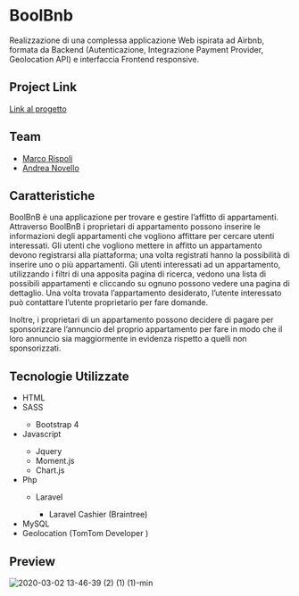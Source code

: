 <h1>BoolBnb</h1>
<p>Realizzazione di una complessa applicazione Web ispirata ad Airbnb, formata da Backend (Autenticazione, Integrazione Payment Provider, Geolocation API) e interfaccia Frontend responsive.</p>

<h2>Project Link</h2>
<a href="https://docs.google.com/document/d/1bj_mOkXW3Pmv33xFubiMjrgOZtx4wyfO1N5Rz42gmH4/edit?usp=sharing">Link al progetto</a>

<h2>Team</h2>
<ul>
<li><a href="https://github.com/Mr2803">Marco Rispoli</a></li>
<li><a href="https://github.com/andrea9llo">Andrea Novello</a></li>
</ul>

<h2>Caratteristiche</h2>
<p>BoolBnB è una applicazione per trovare e gestire l’affitto di appartamenti.
Attraverso BoolBnB i proprietari di appartamento possono inserire le informazioni degli appartamenti che vogliono affittare per cercare utenti interessati.
Gli utenti che vogliono mettere in affitto un appartamento devono registrarsi alla piattaforma; una volta registrati hanno la possibilità di inserire uno o più appartamenti.
Gli utenti interessati ad un appartamento, utilizzando i filtri di una apposita pagina di ricerca, vedono una lista di possibili appartamenti e cliccando su ognuno possono vedere una pagina di dettaglio.
Una volta trovata l’appartamento desiderato, l’utente interessato può contattare l’utente proprietario per fare domande.

Inoltre, i proprietari di un appartamento possono decidere di pagare per sponsorizzare l’annuncio del proprio appartamento per fare in modo che il loro annuncio sia maggiormente in evidenza rispetto a quelli non sponsorizzati.
</p>

<h2>Tecnologie Utilizzate</h2>
<ul>
<li>HTML</li>
<li>SASS</li>
<ul>
<li>Bootstrap 4</li>
</ul>
<li>Javascript</li>
<ul>
<li>Jquery</li>
<li>Moment.js</li>
<li>Chart.js</li>
</ul>
<li>Php</li>
<ul>
<li>Laravel</li>
<ul>
<li>Laravel Cashier (Braintree)</li>
</ul>
</ul>
<li>MySQL</li>
<li>Geolocation (TomTom Developer )</li>
</ul>

<h2>Preview</h2>

![2020-03-02 13-46-39 (2) (1) (1)-min](https://user-images.githubusercontent.com/55139220/75685805-7c1a3500-5c9b-11ea-9d7b-e9289bf9ccc3.gif)
